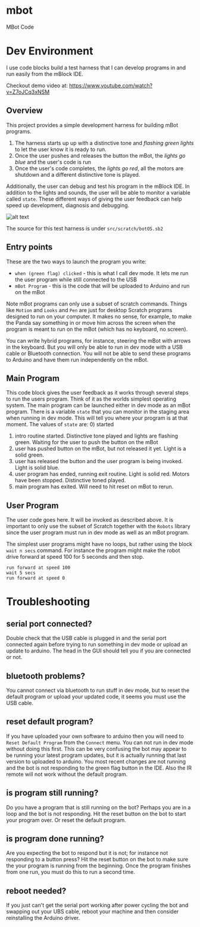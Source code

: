 # mbot
MBot Code

# Dev Environment
I use code blocks build a test harness that I can develop programs in and run easily from the mBlock IDE. 

Checkout demo video at: https://www.youtube.com/watch?v=Z7oJCq3xNSM

## Overview
This project provides a simple development harness for building mBot programs.
1) The harness starts up up with a distinctive tone and *flashing green lights* to let the user know it is ready to run.
2) Once the user pushes and releases the button the mBot, the *lights go blue* and the user's code is run
3) Once the user's code completes, the *lights go red*, all the motors are shutdown and a different distinctive tone is played.

Additionally, the user can debug and test his program in the mBlock IDE. In addition to the lights and sounds, the user will be able to monitor a variable called `state`. These different ways of giving the user feedback can help speed up development, diagnosis and debugging.

![alt text](https://github.com/jacbop/mbot/raw/master/src/common/images/20160217.code.png "Example Code")

The source for this test harness is under `src/scratch/botOS.sb2`

## Entry points
These are the two ways to launch the program you write:
* `when (green flag) clicked` - this is what I call dev mode. It lets me run the user program while still connected to the USB
* `mBot Program` - this is the code that will be uploaded to Arduino and run on the mBot

Note mBot programs can only use a subset of scratch commands. Things like `Motion` and `Looks` and `Pen` are just for desktop Scratch programs designed to run on your computer. It makes no sense, for example, to make the Panda say something in or move him across the screen when the program is meant to run on the mBot (which has no keyboard, no screen).

You can write hybrid programs, for instance, steering the mBot with arrows in the keyboard. But you will only be able to run in dev mode with a USB cable or Bluetooth connection. You will not be able to send these programs to Arduino and have them run independently on the mBot.

## Main Program
This code block gives the user feedback as it works through several steps to run the users program. Think of it as the worlds simplest operating system. The main program can be launched either in dev mode as an mBot program. There is a variable `state` that you can monitor in the staging area when running in dev mode. This will tell you where your program is at that moment. The values of `state` are:
0) started
1) intro routine started. Distinctive tone played and lights are flashing green. Waiting for the user to push the button on the mBot
2) user has pushed button on the mBot, but not released it yet. Light is a solid green.
3) user has released the button and the user program is being invoked. Light is solid blue.
4) user program has ended, running exit routine. Light is solid red. Motors have been stopped. Distinctive toned played.
5) main program has exited. Will need to hit reset on mBot to rerun.

## User Program
The user code goes here. It will be invoked as described above. It is important to only use the subset of Scratch together with the `Robots` library since the user program must run in dev mode as well as an mBot program.

The simplest user programs might have no loops, but rather using the block `wait n secs` command. For instance the program might make the robot drive forward at speed 100 for 5 seconds and then stop.

```
run forward at speed 100
wait 5 secs
run forward at speed 0
```

# Troubleshooting

## serial port connected?
Double check that the USB cable is plugged in and the serial port connected again before trying to run something in dev mode or upload an update to arduino. The head in the GUI should tell you if you are connected or not.

## bluetooth problems?
You cannot connect via bluetooth to run stuff in dev mode, but to reset the default program or upload your updated code, it seems you must use the USB cable.

## reset default program?
If you have uploaded your own software to arduino then you will need to `Reset Default Program` from the `Connect` menu.
You can not run in dev mode without doing this first. This can be very confusing the bot may appear to be running your latest program updates, but it is actually running that last version to uploaded to arduino. You most recent changes are not running and the bot is not responding to the green flag button in the IDE.
Also the IR remote will not work without the default program.

## is program still running?
Do you have a program that is still running on the bot? Perhaps you are in a loop and the bot is not responding. Hit the reset button on the bot to start your program over. Or reset the default program.

## is program done running?
Are you expecting the bot to respond but it is not; for instance not responding to a button press? Hit the reset button on the bot to make sure the your program is running from the beginning. Once the program finishes from one run, you must do this to run a second time.

## reboot needed?
If you just can't get the serial port working after power cycling the bot and swapping out your UBS cable, reboot your machine and then consider reinstalling the Arduino driver.
